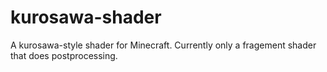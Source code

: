 # kurosawa-shader
A kurosawa-style shader for Minecraft. Currently only a fragement shader that does postprocessing.
